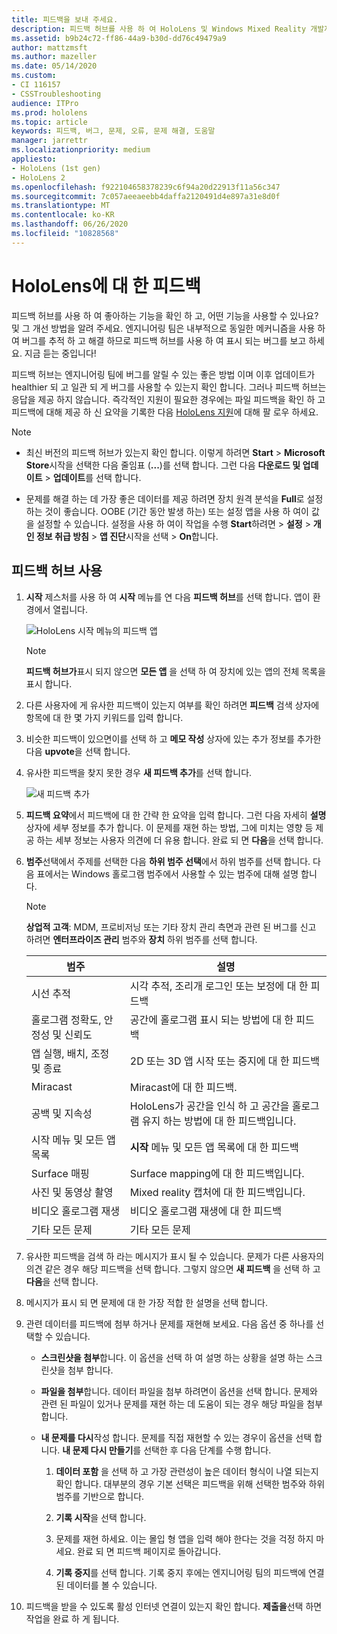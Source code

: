 ```yaml
---
title: 피드백을 보내 주세요.
description: 피드백 허브를 사용 하 여 HoloLens 및 Windows Mixed Reality 개발자를 위한 작업 가능 피드백을 만듭니다.
ms.assetid: b9b24c72-ff86-44a9-b30d-dd76c49479a9
author: mattzmsft
ms.author: mazeller
ms.date: 05/14/2020
ms.custom:
- CI 116157
- CSSTroubleshooting
audience: ITPro
ms.prod: hololens
ms.topic: article
keywords: 피드백, 버그, 문제, 오류, 문제 해결, 도움말
manager: jarrettr
ms.localizationpriority: medium
appliesto:
- HoloLens (1st gen)
- HoloLens 2
ms.openlocfilehash: f922104658378239c6f94a20d22913f11a56c347
ms.sourcegitcommit: 7c057aeeaeebb4daffa2120491d4e897a31e8d0f
ms.translationtype: MT
ms.contentlocale: ko-KR
ms.lasthandoff: 06/26/2020
ms.locfileid: "10828568"
---
```

# HoloLens에 대 한 피드백

피드백 허브를 사용 하 여 좋아하는 기능을 확인 하 고, 어떤 기능을 사용할 수 있나요? 및 그 개선 방법을 알려 주세요. 엔지니어링 팀은 내부적으로 동일한 메커니즘을 사용 하 여 버그를 추적 하 고 해결 하므로 피드백 허브를 사용 하 여 표시 되는 버그를 보고 하세요. 지금 듣는 중입니다!

피드백 허브는 엔지니어링 팀에 버그를 알릴 수 있는 좋은 방법 이며 이후 업데이트가 healthier 되 고 일관 되 게 버그를 사용할 수 있는지 확인 합니다. 그러나 피드백 허브는 응답을 제공 하지 않습니다. 즉각적인 지원이 필요한 경우에는 파일 피드백을 확인 하 고 피드백에 대해 제공 하 신 요약을 기록한 다음 [HoloLens 지원](https://support.microsoft.com/supportforbusiness/productselection?sapid=e9391227-fa6d-927b-0fff-f96288631b8f)에 대해 팔 로우 하세요.

> [!NOTE]  
>  
> - 최신 버전의 피드백 허브가 있는지 확인 합니다. 이렇게 하려면 **Start**  >  **Microsoft Store**시작을 선택한 다음 줄임표 (**...**)를 선택 합니다. 그런 다음 **다운로드 및 업데이트**  >  **업데이트**를 선택 합니다.  
>  
> - 문제를 해결 하는 데 가장 좋은 데이터를 제공 하려면 장치 원격 분석을 **Full**로 설정 하는 것이 좋습니다. OOBE (기간 동안 발생 하는) 또는 설정 앱을 사용 하 여이 값을 설정할 수 있습니다. 설정을 사용 하 여이 작업을 수행 **Start**하려면  >  **설정**  >  **개인 정보 취급 방침**  >  **앱 진단**시작을 선택  >  **On**합니다.

## 피드백 허브 사용

1. **시작** 제스처를 사용 하 여 **시작** 메뉴를 연 다음 **피드백 허브**를 선택 합니다. 앱이 환경에서 열립니다.

   ![HoloLens 시작 메뉴의 피드백 앱](./images/hololens2-feedbackhub-tile.png)
   > [!NOTE]  
   > **피드백 허브가**표시 되지 않으면 **모든 앱** 을 선택 하 여 장치에 있는 앱의 전체 목록을 표시 합니다.

1. 다른 사용자에 게 유사한 피드백이 있는지 여부를 확인 하려면 **피드백** 검색 상자에 항목에 대 한 몇 가지 키워드를 입력 합니다.
1. 비슷한 피드백이 있으면이를 선택 하 고 **메모 작성** 상자에 있는 추가 정보를 추가한 다음 **upvote**을 선택 합니다.
1. 유사한 피드백을 찾지 못한 경우 **새 피드백 추가**를 선택 합니다.

   ![새 피드백 추가](./images/hololens-feedback-1.png)

1. **피드백 요약**에서 피드백에 대 한 간략 한 요약을 입력 합니다. 그런 다음 자세히 **설명** 상자에 세부 정보를 추가 합니다. 이 문제를 재현 하는 방법, 그에 미치는 영향 등 제공 하는 세부 정보는 사용자 의견에 더 유용 합니다. 완료 되 면 **다음**을 선택 합니다.

1. **범주**선택에서 주제를 선택한 다음 **하위 범주 선택**에서 하위 범주를 선택 합니다. 다음 표에서는 Windows 홀로그램 범주에서 사용할 수 있는 범주에 대해 설명 합니다.

   > [!NOTE]  
   > **상업적 고객**: MDM, 프로비저닝 또는 기타 장치 관리 측면과 관련 된 버그를 신고 하려면 **엔터프라이즈 관리** 범주와 **장치** 하위 범주를 선택 합니다.

   |범주 |설명 |
   | --- | --- |
   |시선 추적 |시각 추적, 조리개 로그인 또는 보정에 대 한 피드백 |
   |홀로그램 정확도, 안정성 및 신뢰도 |공간에 홀로그램 표시 되는 방법에 대 한 피드백 |
   |앱 실행, 배치, 조정 및 종료 |2D 또는 3D 앱 시작 또는 중지에 대 한 피드백 |
   |Miracast |Miracast에 대 한 피드백. |
   |공백 및 지속성 |HoloLens가 공간을 인식 하 고 공간을 홀로그램 유지 하는 방법에 대 한 피드백입니다. |
   |시작 메뉴 및 모든 앱 목록 |**시작** 메뉴 및 모든 앱 목록에 대 한 피드백 |
   |Surface 매핑 |Surface mapping에 대 한 피드백입니다. |
   |사진 및 동영상 촬영 |Mixed reality 캡처에 대 한 피드백입니다. |
   |비디오 홀로그램 재생 |비디오 홀로그램 재생에 대 한 피드백 |
   |기타 모든 문제 |기타 모든 문제 |

1. 유사한 피드백을 검색 하 라는 메시지가 표시 될 수 있습니다. 문제가 다른 사용자의 의견 같은 경우 해당 피드백을 선택 합니다. 그렇지 않으면 **새 피드백** 을 선택 하 고 **다음**을 선택 합니다.

1. 메시지가 표시 되 면 문제에 대 한 가장 적합 한 설명을 선택 합니다.

1. 관련 데이터를 피드백에 첨부 하거나 문제를 재현해 보세요. 다음 옵션 중 하나를 선택할 수 있습니다.

   - **스크린샷을 첨부**합니다. 이 옵션을 선택 하 여 설명 하는 상황을 설명 하는 스크린샷을 첨부 합니다.
   - **파일을 첨부**합니다. 데이터 파일을 첨부 하려면이 옵션을 선택 합니다. 문제와 관련 된 파일이 있거나 문제를 재현 하는 데 도움이 되는 경우 해당 파일을 첨부 합니다.
   - **내 문제를 다시**작성 합니다. 문제를 직접 재현할 수 있는 경우이 옵션을 선택 합니다. **내 문제 다시 만들기**를 선택한 후 다음 단계를 수행 합니다.  

     1. **데이터 포함** 을 선택 하 고 가장 관련성이 높은 데이터 형식이 나열 되는지 확인 합니다. 대부분의 경우 기본 선택은 피드백을 위해 선택한 범주와 하위 범주를 기반으로 합니다.  
     1. **기록 시작**을 선택 합니다.

     1. 문제를 재현 하세요. 이는 몰입 형 앱을 입력 해야 한다는 것을 걱정 하지 마세요. 완료 되 면 피드백 페이지로 돌아갑니다.
     1. **기록 중지**를 선택 합니다. 기록 중지 후에는 엔지니어링 팀의 피드백에 연결 된 데이터를 볼 수 있습니다.

1. 피드백을 받을 수 있도록 활성 인터넷 연결이 있는지 확인 합니다. **제출을**선택 하면 작업을 완료 하 게 됩니다.
